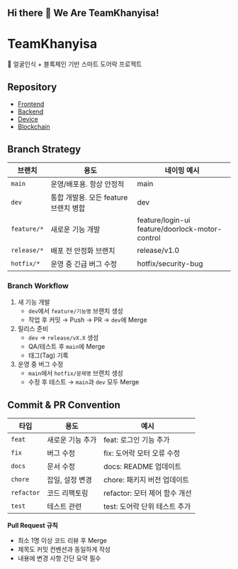 ## Hi there 👋 We Are TeamKhanyisa!

# TeamKhanyisa

🔐 얼굴인식 + 블록체인 기반 스마트 도어락 프로젝트

## Repository
- [Frontend](../frontend)
- [Backend](../backend)
- [Device](../device)
- [Blockchain](../blockchain)

## Branch Strategy

| 브랜치 | 용도 | 네이밍 예시 |
|--------|------|------------|
| `main` | 운영/배포용. 항상 안정적 | main |
| `dev` | 통합 개발용. 모든 feature 브랜치 병합 | dev |
| `feature/*` | 새로운 기능 개발 | feature/login-ui<br>feature/doorlock-motor-control |
| `release/*` | 배포 전 안정화 브랜치 | release/v1.0 |
| `hotfix/*` | 운영 중 긴급 버그 수정 | hotfix/security-bug |

### Branch Workflow
1. 새 기능 개발
   - `dev`에서 `feature/기능명` 브랜치 생성
   - 작업 후 커밋 → Push → PR → `dev`에 Merge
2. 릴리스 준비
   - `dev` → `release/vX.X` 생성
   - QA/테스트 후 `main`에 Merge
   - 태그(Tag) 기록
3. 운영 중 버그 수정
   - `main`에서 `hotfix/문제명` 브랜치 생성
   - 수정 후 테스트 → `main`과 `dev` 모두 Merge

## Commit & PR Convention

| 타입 | 용도 | 예시 |
|------|------|------|
| `feat` | 새로운 기능 추가 | feat: 로그인 기능 추가 |
| `fix` | 버그 수정 | fix: 도어락 모터 오류 수정 |
| `docs` | 문서 수정 | docs: README 업데이트 |
| `chore` | 잡일, 설정 변경 | chore: 패키지 버전 업데이트 |
| `refactor` | 코드 리팩토링 | refactor: 모터 제어 함수 개선 |
| `test` | 테스트 관련 | test: 도어락 단위 테스트 추가 |

**Pull Request 규칙**
- 최소 1명 이상 코드 리뷰 후 Merge
- 제목도 커밋 컨벤션과 동일하게 작성
- 내용에 변경 사항 간단 요약 필수
